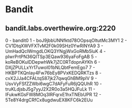 # Bandit

## bandit.labs.overthewire.org:2220

0 - bandit0
1 - boJ9jbbUNNfktd78OOpsqOltutMc3MY1
2 - CV1DtqXWVFXTvM2F0k09SHz0YwRINYA9
3 - UmHadQclWmgdLOKQ3YNgjWxGoRMb5luK
4 - pIwrPrtPN36QITSp3EQaw936yaFoFgAB
5 - koReBOKuIDDepwhWk7jZC0RTdopnAYKh
6 - DXjZPULLxYr17uwoI01bNLQbtFemEgo7
7 - HKBPTKQnIay4Fw76bEy8PVxKEDQRKTzs
8 - cvX2JJa4CFALtqS87jk27qwqGhBM9plV
9 - UsvVyFSfZZWbi6wgC7dAFyFuR6jQQUhR
10 - truKLdjsbJ5g7yyJ2X2R0o3a5HQJFuLk
11 - IFukwKGsFW8MOq3IRFqrxE1hxTNEbUPR
12 - 5Te8Y4drgCRfCx8ugdwuEX8KFC6k2EUu
